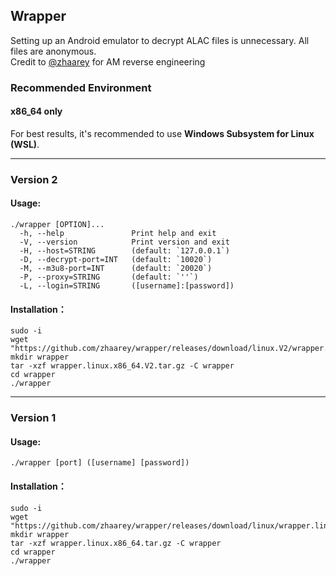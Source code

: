 ## Wrapper

Setting up an Android emulator to decrypt ALAC files is unnecessary. All files are anonymous.\
Credit to [@zhaarey](https://github.com/zhaarey) for AM reverse engineering

### Recommended Environment
#### x86_64 only
For best results, it's recommended to use **Windows Subsystem for Linux (WSL)**.

---

### Version 2

#### Usage:
```shell
./wrapper [OPTION]...
  -h, --help               Print help and exit
  -V, --version            Print version and exit
  -H, --host=STRING        (default: `127.0.0.1`)
  -D, --decrypt-port=INT   (default: `10020`)
  -M, --m3u8-port=INT      (default: `20020`)
  -P, --proxy=STRING       (default: `''`)
  -L, --login=STRING       ([username]:[password])
```
#### Installation：
```shell
sudo -i
wget "https://github.com/zhaarey/wrapper/releases/download/linux.V2/wrapper.linux.x86_64.V2.tar.gz"
mkdir wrapper
tar -xzf wrapper.linux.x86_64.V2.tar.gz -C wrapper
cd wrapper
./wrapper
```


---
### Version 1
#### Usage:
`./wrapper [port] ([username] [password])`
#### Installation：
```shell
sudo -i
wget "https://github.com/zhaarey/wrapper/releases/download/linux/wrapper.linux.x86_64.tar.gz"
mkdir wrapper
tar -xzf wrapper.linux.x86_64.tar.gz -C wrapper
cd wrapper
./wrapper
```
